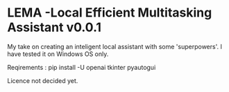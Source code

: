 # LEMA -Local Efficient Multitasking Assistant v0.0.1
My take on creating an inteligent local assistant with some 'superpowers'. I have tested it on Windows OS only.

Reqirements :   pip install -U openai tkinter pyautogui

Licence not decided yet.
